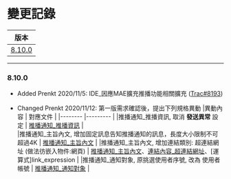 變更記錄
===
| 版本 |
| :---: |
| [8.10.0](#v8_10_0) |

***
### <a id='v8_10_0'></a>8.10.0
* Added Prenkt 2020/11/5: IDE_因應MAE擴充推播功能相關擴充 ([Trac#8193])

* Changed Prenkt 2020/11/12: 第一版需求確認後，提出下列規格異動 
    |異動內容 | 對應文件 |
    |-------- |--------- |
    |推播通知_推播資訊, 取消 **發送異常** 設定                             | [推播通知_推播資訊][link_fieldbreak5] |          
    |推播通知_主旨內文, 增加固定訊息告知推播通知的訊息，長度大小限制不可超過4K | [推播通知_主旨內文][link_fieldbreak3] | 
    |推播通知_主旨內文, 增加連結類別: 超連結網址 (做法彷嵌入物件:網頁)        | [推播通知_主旨內文][link_fieldbreak3]、[連結內容_超連結網址][link_linkurl]、[運算式]link_expression |
    |推播通知_通知對象, 原挑選使用者序號, 改為 使用者帳號                    | [推播通知_通知對象][link_fieldbreak4] |
    





<!-- 超連結 -->
[link_fieldbreak3]:MAENotice.md#fieldbreak3 "欄位說明/主旨內文"
[link_fieldbreak4]:MAENotice.md#fieldbreak4 "欄位說明/通知對象"    
[link_fieldbreak5]:MAENotice.md#fieldbreak5 "欄位說明/推播資訊"
[link_linkurl]:MAENotice-Link-URL.md "連結內容_超連結網址"
[link_expression]:Expression.md "運算式"

[Trac#8193]:http://trac.uneec.com/trac/neco/ticket/8193 "#8193"